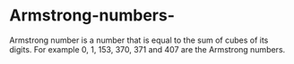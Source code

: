 # Armstrong-numbers-
Armstrong number is a number that is equal to the sum of cubes of its digits. For example 0, 1, 153, 370, 371 and 407 are the Armstrong numbers.
